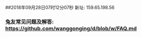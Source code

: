 ##2018年09月28日07时12分07秒 新址: 159.65.198.56
### 兔友常见问题及解答: https://github.com/wanggonging/d/blob/w/FAQ.md
